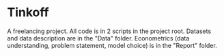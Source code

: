 # Tinkoff
A freelancing project. All code is in 2 scripts in the project root. Datasets and data description are in the "Data" folder. Econometrics (data understanding, problem statement, model choice) is in the "Report" folder.
